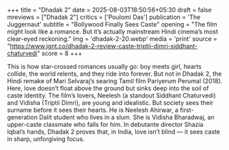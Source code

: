 +++
title = "Dhadak 2"
date = 2025-08-03T18:50:56+05:30
draft = false
mreviews = ["Dhadak 2"]
critics = ['Poulomi Das']
publication = 'The Juggernaut'
subtitle = "Bollywood Finally Sees Caste"
opening = "The film might look like a romance. But it’s actually mainstream Hindi cinema’s most clear-eyed reckoning."
img = 'dhadak-2-20.webp'
media = 'print'
source = "https://www.jgnt.co/dhadak-2-review-caste-triptii-dimri-siddhant-chaturvedi"
score = 8
+++

This is how star-crossed romances usually go: boy meets girl, hearts collide, the world relents, and they ride into forever. But not in Dhadak 2, the Hindi remake of Mari Selvaraj’s searing Tamil film Pariyerum Perumal (2018). Here, love doesn’t float above the ground but sinks deep into the soil of caste identity. The film’s lovers, Neelesh (a standout Siddhant Chaturvedi) and Vidisha (Triptii Dimri), are young and idealistic. But society sees their surname before it sees their hearts. He is Neelesh Ahirwar, a first-generation Dalit student who lives in a slum. She is Vidisha Bharadwaj, an upper-caste classmate who falls for him. In debutante director Shazia Iqbal’s hands, Dhadak 2 proves that, in India, love isn’t blind — it sees caste in sharp, unforgiving focus.

